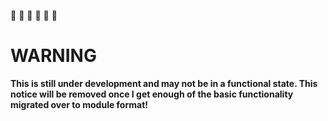 :rotating_light: :rotating_light: :rotating_light: :rotating_light: :rotating_light: :rotating_light:

# WARNING

**This is still under development and may not be in a functional state. This notice will be removed once I get enough of the basic functionality migrated over to module format!**
